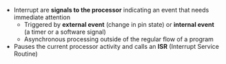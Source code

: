 

* Interrupt are **signals to the processor** indicating an event that needs immediate attention
  - Triggered by **external event** (change in pin state) or **internal event** (a timer or a software signal)
  - Asynchronous processing outside of the regular flow of a program
* Pauses the current processor activity and calls an **ISR** (Interrupt Service Routine)

